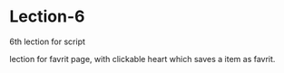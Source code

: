 # Lection-6
6th lection for script

lection for favrit page, with clickable heart which saves a item as favrit.